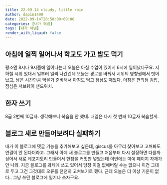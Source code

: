 ```yaml
---
title: 22.09.14 cloudy, little rain
author: dapin1490
date: 2022-09-14T20:58:00+09:00
categories: [내가 해냄]
tags: [내가 해냄]
render_with_liquid: false
---
```


## 아침에 일찍 일어나서 학교도 가고 밥도 먹기
평소엔 8시나 9시쯤에 일어나는데 오늘은 아침 수업이 있어서 6시에 일어났다구요. 지하철 시위 있대서 일부러 일찍 나간건데 오늘은 경로를 바꿔서 시위의 영향권에서 벗어났고, 남은 시간만큼 먹을거 준비해서 아침도 먹고 점심도 때웠다. 아침은 편의점 김밥, 점심은 서브웨이 샌드위치.  
  
## 한자 쓰기
8급 2번째 10글자. 생각해보니 복습을 안 했네. 내일은 다시 첫 번째 10글자 복습할게.  
  
## 블로그 새로 만들어보려다 실패하기
내가 이 블로그에 댓글 기능을 추가해보고 싶은데, giscus를 아무리 찾아보고 고쳐봐도 연결이 안 된다더라고. 그래서 아예 새 블로그를 만들고 처음부터 다시 설정하면 다를까 싶어서 새로 레포지토리 만들어서 한참을 커밋만 넣었는데 이번에는 아예 페이지 자체가 안 나와. 지금 블로그를 과제에 쓰고 있어서 당장 이걸 없애버릴 수는 없으니 이건 그대로 두고 그건 그것대로 오류를 천천히 고쳐보기로 했다. 근데 오늘은 더 이상 기운이 없다.. 그냥 쓰던 블로그에 일기나 쓰자구요..